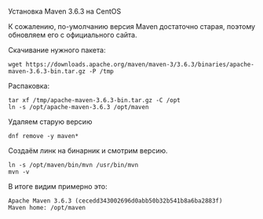 Установка Maven 3.6.3 на CentOS

К сожалению, по-умолчанию версия Maven достаточно старая, поэтому обновляем его с официального сайта.

Скачивание нужного пакета:
```
wget https://downloads.apache.org/maven/maven-3/3.6.3/binaries/apache-maven-3.6.3-bin.tar.gz -P /tmp
```

Распаковка:
```
tar xf /tmp/apache-maven-3.6.3-bin.tar.gz -C /opt
ln -s /opt/apache-maven-3.6.3 /opt/maven
```

Удаляем старую версию
```
dnf remove -y maven*
```

Создаём линк на бинарник и смотрим версию.
```
ln -s /opt/maven/bin/mvn /usr/bin/mvn
mvn -v
```

В итоге видим примерно это:
```
Apache Maven 3.6.3 (cecedd343002696d0abb50b32b541b8a6ba2883f)
Maven home: /opt/maven
```
